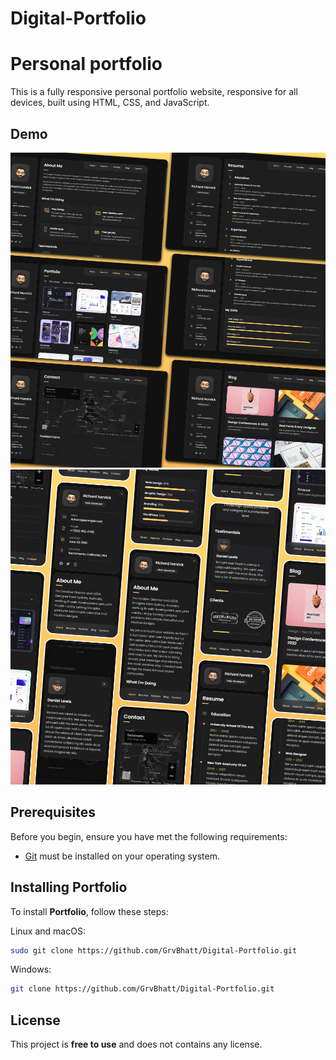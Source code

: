 # Digital-Portfolio

# Personal portfolio

This is a fully responsive personal portfolio website, responsive for all devices, built using HTML, CSS, and JavaScript.

## Demo

![ Desktop Demo](./website-demo-image/desktop.png "Desktop Demo")
![ Mobile Demo](./website-demo-image/mobile.png "Mobile Demo")

## Prerequisites

Before you begin, ensure you have met the following requirements:

* [Git](https://git-scm.com/downloads "Download Git") must be installed on your operating system.

## Installing Portfolio

To install **Portfolio**, follow these steps:

Linux and macOS:

```bash
sudo git clone https://github.com/GrvBhatt/Digital-Portfolio.git
```

Windows:

```bash
git clone https://github.com/GrvBhatt/Digital-Portfolio.git
```


## License

This project is **free to use** and does not contains any license.
